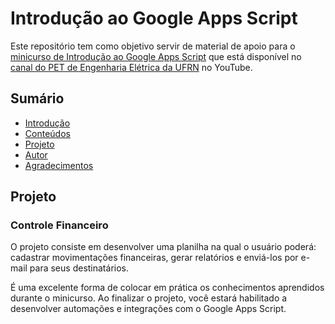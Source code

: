 # Introdução ao Google Apps Script

Este repositório tem como objetivo servir de material de apoio para o [minicurso de Introdução ao Google Apps Script](https://www.youtube.com/c/ufrnpetee) que está disponível no [canal do PET de Engenharia Elétrica da UFRN](https://www.youtube.com/c/ufrnpetee) no YouTube.

## Sumário

- [Introdução](#introdução)
- [Conteúdos](#conteúdos)
- [Projeto](#projeto)
- [Autor](#autor)
- [Agradecimentos](#agradecimentos)

## Projeto
### Controle Financeiro

O projeto consiste em desenvolver uma planilha na qual o usuário poderá: cadastrar movimentações financeiras, gerar relatórios e enviá-los por e-mail para seus destinatários.

É uma excelente forma de colocar em prática os conhecimentos aprendidos durante o minicurso. Ao finalizar o projeto, você estará habilitado a desenvolver automações e integrações com o Google Apps Script.
